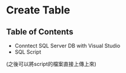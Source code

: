 # Create Table

## Table of Contents
- Conntect SQL Server DB with Visual Studio
- SQL Script 

(之後可以將script的檔案直接上傳上來)
